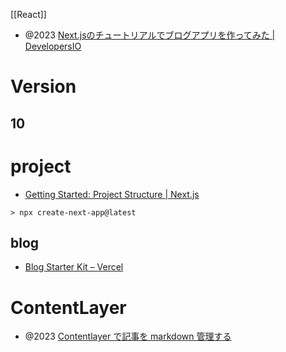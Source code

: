 [[React]]

- @2023 [Next.jsのチュートリアルでブログアプリを作ってみた | DevelopersIO](https://dev.classmethod.jp/articles/next-js-tutorial-looking-back/)

# Version
## 10

# project
- [Getting Started: Project Structure | Next.js](https://nextjs.org/docs/getting-started/project-structure)
```
> npx create-next-app@latest
```

## blog
- [Blog Starter Kit – Vercel](https://vercel.com/templates/next.js/blog-starter-kit)

# ContentLayer
- @2023 [Contentlayer で記事を markdown 管理する](https://zenn.dev/you_5805/articles/contentlayer)
